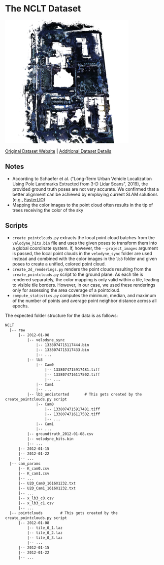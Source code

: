 # The NCLT Dataset

<img src=./../../images/NCLT.png width="400"/>

[Original Dataset Website](https://robots.engin.umich.edu/nclt/index.html) | [Additional Dataset Details](https://hpicgs.github.io/multi-temporal-point-cloud-datasets-survey/details/NCLT)


## Notes
  - According to Schaefer et al. ("Long-Term Urban Vehicle Localization Using Pole Landmarks Extracted from 3-D Lidar Scans", 2019), the provided ground truth poses are not very accurate. We confirmed that a better alignment can be achieved by employing current SLAM solutions (e.g., [FasterLIO](https://github.com/gaoxiang12/faster-lio))
  - Mapping the color images to the point cloud often results in the tip of trees receiving the color of the sky


## Scripts
* `create_pointclouds.py` extracts the local point cloud batches from the `velodyne_hits.bin` file and uses the given poses to transform them into a global coordinate system. If, however, the `--project_images` argument is passed, the local point clouds in the `velodyne_sync` folder are used instead and combined with the color images in the `lb3` folder and given poses to create a unified, colored point cloud.
* `create_2d_renderings.py` renders the point clouds resulting from the `create_pointclouds.py` script to the ground plane. As each tile is rendered separately, the color mapping is only valid within a tile, leading to visible tile borders. However, in our case, we used these renderings only for assessing the area coverage of a pointcloud.
* `compute_statistics.py` computes the minimum, median, and maximum of the number of points and average point neighbor distance across all epochs.

The expected folder structure for the data is as follows:
```
NCLT
  |-- raw
      |-- 2012-01-08
          |-- velodyne_sync
              |-- 1338074715117444.bin
              |-- 1338074715317433.bin
              |-- ...
          |-- lb3
              |-- Cam0
                  |-- 1338074715917481.tiff
                  |-- 1338074716117502.tiff
                  |-- ...
              |-- Cam1
              |-- ...
          |-- lb3_undistorted       # This gets created by the create_pointclouds.py script
              |-- Cam0
                  |-- 1338074715917481.tiff
                  |-- 1338074716117502.tiff
                  |-- ...
              |-- Cam1
              |-- ...
          |-- groundtruth_2012-01-08.csv
          |-- velodyne_hits.bin
          |-- ...
      |-- 2012-01-15
      |-- 2012-01-22
      |-- ...
  |-- cam_params
      |-- K_cam0.csv
      |-- K_cam1.csv
      |-- ...
      |-- U2D_Cam0_1616X1232.txt
      |-- U2D_Cam1_1616X1232.txt
      |-- ...
      |-- x_lb3_c0.csv
      |-- x_lb3_c1.csv
      |-- ...
  |-- pointclouds        # This gets created by the create_pointclouds.py script
      |-- 2012-01-08
          |-- tile_0_1.laz
          |-- tile_0_2.laz
          |-- tile_0_3.laz
          |-- ...
      |-- 2012-01-15
      |-- 2012-01-22
      |-- ...
```